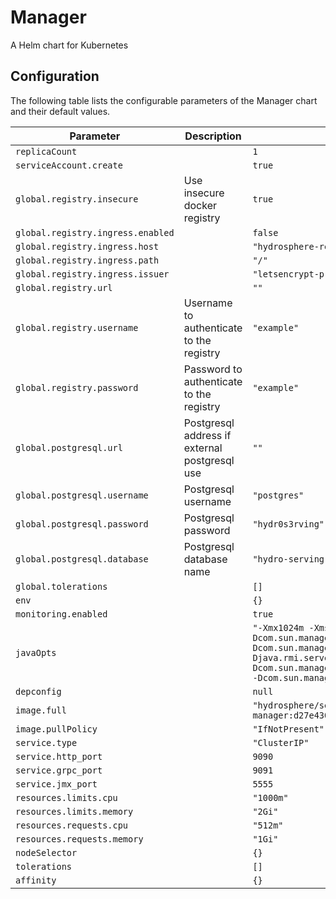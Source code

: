 
Manager
===========

A Helm chart for Kubernetes


## Configuration

The following table lists the configurable parameters of the Manager chart and their default values.

| Parameter                | Description             | Default        |
| ------------------------ | ----------------------- | -------------- |
| `replicaCount` |  | `1` |
| `serviceAccount.create` |  | `true` |
| `global.registry.insecure` | Use insecure docker registry | `true` |
| `global.registry.ingress.enabled` |  | `false` |
| `global.registry.ingress.host` |  | `"hydrosphere-registry.local"` |
| `global.registry.ingress.path` |  | `"/"` |
| `global.registry.ingress.issuer` |  | `"letsencrypt-prod"` |
| `global.registry.url` |  | `""` |
| `global.registry.username` | Username to authenticate to the registry | `"example"` |
| `global.registry.password` | Password to authenticate to the registry | `"example"` |
| `global.postgresql.url` | Postgresql address if external postgresql use | `""` |
| `global.postgresql.username` | Postgresql username | `"postgres"` |
| `global.postgresql.password` | Postgresql password | `"hydr0s3rving"` |
| `global.postgresql.database` | Postgresql database name | `"hydro-serving"` |
| `global.tolerations` |  | `[]` |
| `env` |  | `{}` |
| `monitoring.enabled` |  | `true` |
| `javaOpts` |  | `"-Xmx1024m -Xms128m -Xss16M -Dcom.sun.management.jmxremote.port=5555 -Dcom.sun.management.jmxremote.rmi.port=5555 -Djava.rmi.server.hostname=localhost -Dcom.sun.management.jmxremote.authenticate=false -Dcom.sun.management.jmxremote.ssl=false"` |
| `depconfig` |  | `null` |
| `image.full` |  | `"hydrosphere/serving-manager:d27e43005189b032a90772a6f652acbf69e6cf08"` |
| `image.pullPolicy` |  | `"IfNotPresent"` |
| `service.type` |  | `"ClusterIP"` |
| `service.http_port` |  | `9090` |
| `service.grpc_port` |  | `9091` |
| `service.jmx_port` |  | `5555` |
| `resources.limits.cpu` |  | `"1000m"` |
| `resources.limits.memory` |  | `"2Gi"` |
| `resources.requests.cpu` |  | `"512m"` |
| `resources.requests.memory` |  | `"1Gi"` |
| `nodeSelector` |  | `{}` |
| `tolerations` |  | `[]` |
| `affinity` |  | `{}` |





